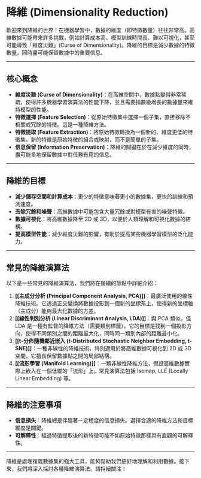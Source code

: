 # 降維 (Dimensionality Reduction)

歡迎來到降維的世界！在機器學習中，數據的維度（即特徵數量）往往非常高。高維數據可能帶來許多挑戰，例如計算成本高、模型訓練時間長、難以可視化，甚至可能導致「維度災難」(Curse of Dimensionality)。降維的目標是減少數據的特徵數量，同時盡可能保留數據中的重要信息。

---

## 核心概念

*   **維度災難 (Curse of Dimensionality)**：在高維空間中，數據點變得非常稀疏，使得許多機器學習演算法的性能下降，並且需要指數級增長的數據量來維持模型的性能。
*   **特徵選擇 (Feature Selection)**：從原始特徵集中選擇一個子集，直接移除不相關或冗餘的特徵。這是一種降維方法。
*   **特徵提取 (Feature Extraction)**：將原始特徵轉換為一個新的、維度更低的特徵集。新的特徵是原始特徵的組合或映射，而不是簡單的子集。
*   **信息保留 (Information Preservation)**：降維的關鍵在於在減少維度的同時，盡可能多地保留數據中對任務有用的信息。

---

## 降維的目標

*   **減少儲存空間和計算成本**：更少的特徵意味著更小的數據集，更快的訓練和預測速度。
*   **去除冗餘和噪聲**：高維數據中可能包含大量冗餘或對模型有害的噪聲特徵。
*   **數據可視化**：將高維數據降至 2D 或 3D，以便於人類理解和可視化數據的結構。
*   **提高模型性能**：減少維度災難的影響，有助於提高某些機器學習模型的泛化能力。

---

## 常見的降維演算法

以下是一些常見的降維演算法，我們將在後續的節點中詳細介紹：

1.  **[[主成分分析 (Principal Component Analysis, PCA)]]**：最廣泛使用的線性降維技術。它透過正交變換將數據投影到一個新的坐標系上，使得新的坐標軸（主成分）能夠最大化數據的方差。
2.  **[[線性判別分析 (Linear Discriminant Analysis, LDA)]]**：與 PCA 類似，但 LDA 是一種有監督的降維方法（需要類別標籤）。它的目標是找到一個投影方向，使得不同類別之間的距離最大化，同時同一類別內部的距離最小化。
3.  **[[t-分佈隨機鄰近嵌入 (t-Distributed Stochastic Neighbor Embedding, t-SNE)]]**：一種非線性的降維技術，特別適用於將高維數據可視化到 2D 或 3D 空間，它擅長保留數據點之間的局部結構。
4.  **[[流形學習 (Manifold Learning)]]**：一類非線性降維方法，假設高維數據實際上嵌入在一個低維的「流形」上。常見演算法包括 Isomap, LLE (Locally Linear Embedding) 等。

---

## 降維的注意事項

*   **信息損失**：降維總是伴隨著一定程度的信息損失。選擇合適的降維方法和目標維度是關鍵。
*   **可解釋性**：經過特徵提取後的新特徵可能不如原始特徵那樣具有直觀的可解釋性。

---

降維是處理複雜數據集的強大工具，能夠幫助我們更好地理解和利用數據。接下來，我們將深入探討各種降維演算法。請持續關注！

